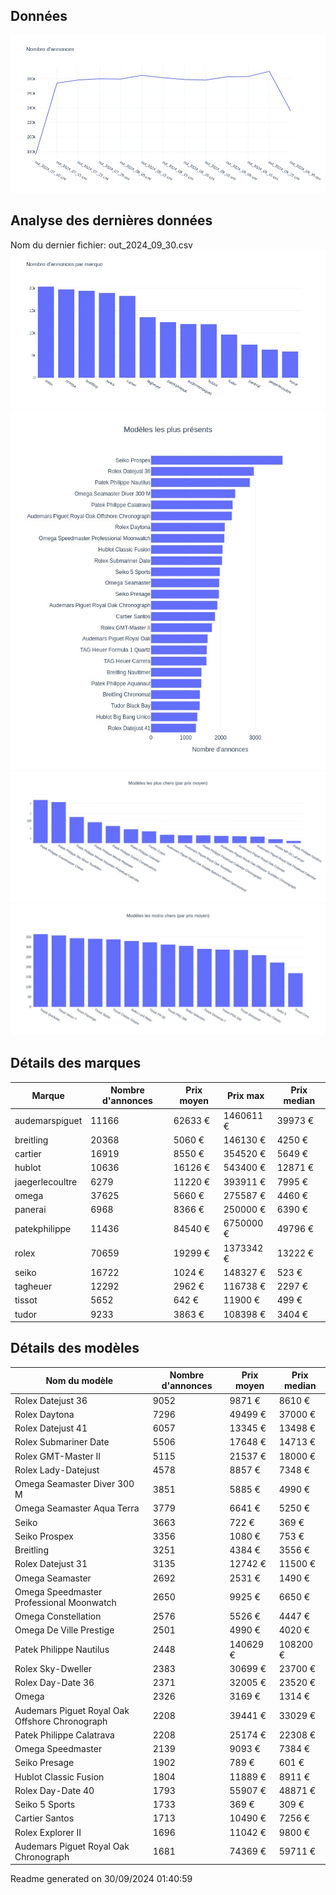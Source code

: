 
## Données
![image](./out/count_per_day.jpeg)

## Analyse des dernières données
Nom du dernier fichier: out_2024_09_30.csv
![image](./out/count_per_brand.jpeg)
![image](./out/count_per_name.jpeg)
![image](./out/avg_price_per_name_desc.jpeg)
![image](./out/avg_price_per_name_asc.jpeg)

## Détails des marques
|Marque|Nombre d'annonces|Prix moyen|Prix max|Prix median|
|------|-----------------|----------|--------|-----------|
|audemarspiguet|11166|62633 €|1460611 €|39973 €| 
|breitling|20368|5060 €|146130 €|4250 €| 
|cartier|16919|8550 €|354520 €|5649 €| 
|hublot|10636|16126 €|543400 €|12871 €| 
|jaegerlecoultre|6279|11220 €|393911 €|7995 €| 
|omega|37625|5660 €|275587 €|4460 €| 
|panerai|6968|8366 €|250000 €|6390 €| 
|patekphilippe|11436|84540 €|6750000 €|49796 €| 
|rolex|70659|19299 €|1373342 €|13222 €| 
|seiko|16722|1024 €|148327 €|523 €| 
|tagheuer|12292|2962 €|116738 €|2297 €| 
|tissot|5652|642 €|11900 €|499 €| 
|tudor|9233|3863 €|108398 €|3404 €| 

## Détails des modèles
Nom du modèle|Nombre d'annonces|Prix moyen|Prix median|
|-------------|-----------------|----------|-----------|
|               Rolex Datejust 36|9052|9871 €|8610 €| 
|               Rolex Daytona|7296|49499 €|37000 €| 
|               Rolex Datejust 41|6057|13345 €|13498 €| 
|               Rolex Submariner Date|5506|17648 €|14713 €| 
|               Rolex GMT-Master II|5115|21537 €|18000 €| 
|               Rolex Lady-Datejust|4578|8857 €|7348 €| 
|               Omega Seamaster Diver 300 M|3851|5885 €|4990 €| 
|               Omega Seamaster Aqua Terra|3779|6641 €|5250 €| 
|               Seiko|3663|722 €|369 €| 
|               Seiko Prospex|3356|1080 €|753 €| 
|               Breitling|3251|4384 €|3556 €| 
|               Rolex Datejust 31|3135|12742 €|11500 €| 
|               Omega Seamaster|2692|2531 €|1490 €| 
|               Omega Speedmaster Professional Moonwatch|2650|9925 €|6650 €| 
|               Omega Constellation|2576|5526 €|4447 €| 
|               Omega De Ville Prestige|2501|4990 €|4020 €| 
|               Patek Philippe Nautilus|2448|140629 €|108200 €| 
|               Rolex Sky-Dweller|2383|30699 €|23700 €| 
|               Rolex Day-Date 36|2371|32005 €|23520 €| 
|               Omega|2326|3169 €|1314 €| 
|               Audemars Piguet Royal Oak Offshore Chronograph|2208|39441 €|33029 €| 
|               Patek Philippe Calatrava|2208|25174 €|22308 €| 
|               Omega Speedmaster|2139|9093 €|7384 €| 
|               Seiko Presage|1902|789 €|601 €| 
|               Hublot Classic Fusion|1804|11889 €|8911 €| 
|               Rolex Day-Date 40|1793|55907 €|48871 €| 
|               Seiko 5 Sports|1733|369 €|309 €| 
|               Cartier Santos|1713|10490 €|7256 €| 
|               Rolex Explorer II|1696|11042 €|9800 €| 
|               Audemars Piguet Royal Oak Chronograph|1681|74369 €|59711 €| 


 Readme generated on 30/09/2024 01:40:59